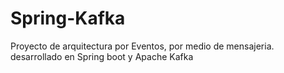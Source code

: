 # Spring-Kafka
Proyecto de arquitectura por Eventos, por medio de mensajeria. desarrollado en Spring boot y Apache Kafka
